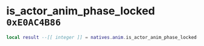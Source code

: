 # is_actor_anim_phase_locked `0xE0AC4B86`

```lua
local result --[[ integer ]] = natives.anim.is_actor_anim_phase_locked(_unk0 --[[ integer ]])
```